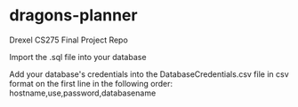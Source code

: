 # dragons-planner
Drexel CS275 Final Project Repo

Import the .sql file into your database

Add your database's credentials into the DatabaseCredentials.csv file in csv format on the first line in
the following order: hostname,use,password,databasename
